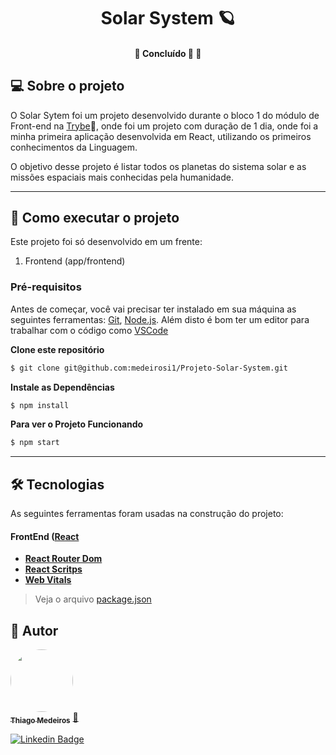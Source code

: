 <h1 align="center">
     Solar System 🪐
</h1>

<h4 align="center">
	🚧   Concluído 🚀 🚧
</h4>

## 💻 Sobre o projeto

O Solar Sytem foi um projeto desenvolvido durante o bloco 1 do módulo de Front-end na [Trybe](https://www.betrybe.com)💚, onde foi um projeto com duração de 1 dia, onde foi a minha primeira aplicação desenvolvida em React, utilizando os primeiros conhecimentos da Linguagem.

O objetivo desse projeto é listar todos os planetas do sistema solar e as missões espaciais mais conhecidas pela humanidade.

---

## 🚀 Como executar o projeto

Este projeto foi só desenvolvido em um frente:
1. Frontend (app/frontend)

### Pré-requisitos

Antes de começar, você vai precisar ter instalado em sua máquina as seguintes ferramentas:
[Git](https://git-scm.com), [Node.js](https://nodejs.org/en/). 
Além disto é bom ter um editor para trabalhar com o código como [VSCode](https://code.visualstudio.com/)

**Clone este repositório**
```bash
$ git clone git@github.com:medeirosi1/Projeto-Solar-System.git
```

**Instale as Dependências**
```bash
$ npm install
```

**Para ver o Projeto Funcionando**
```bash
$ npm start
```
---

## 🛠 Tecnologias

As seguintes ferramentas foram usadas na construção do projeto:

#### **FrontEnd**  ([React](https://reactjs.org/)

-   **[React Router Dom](https://github.com/ReactTraining/react-router/tree/master/packages/react-router-dom)**
-   **[React Scritps](https://www.npmjs.com/package/react-scripts)**
-   **[Web Vitals](https://github.com/GoogleChrome/web-vitals)**


> Veja o arquivo  [package.json](https://github.com/medeirosi1/Projeto-Solar-System/blob/main/package.json)

## 🦸 Autor

<a href="https://github.com/medeirosi1">
 <img style="border-radius: 50%;" src="https://avatars.githubusercontent.com/u/94460870?v=4" width="100px;" alt=""/>
 <br />
 <sub><b>Thiago Medeiros</b></sub></a> <a href="https://github.com/medeirosi1" title="Github">🚀</a>
 <br />
 

[![Linkedin Badge](https://img.shields.io/badge/-Thiago_Medeiros-blue?style=flat-square&logo=Linkedin&logoColor=white&link=https://www.linkedin.com/in/tlmsilva/)](https://www.linkedin.com/in/tlmsilva/) 
